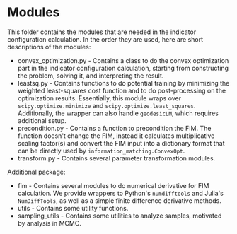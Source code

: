 # Modules

This folder contains the modules that are needed in the indicator configuration
calculation.
In the order they are used, here are short descriptions of the modules:

* convex_optimization.py - Contains a class to do the convex optimization part in the
  indicator configuration calculation, starting from constructing the problem, solving it,
  and interpreting the result.
* leastsq.py - Contains functions to do potential training by minimizing the weighted
  least-squares cost function and to do post-processing on the optimization results.
  Essentially, this module wraps over `scipy.optimize.minimize` and
  `scipy.optimize.least_squares`. Additionally, the wrapper can also handle `geodesicLM`,
  which requires additional setup.
* precondition.py - Contains a function to precondition the FIM. The function doesn't
  change the FIM, instead it calculates multiplicative scaling factor(s) and convert the
  FIM input into a dictionary format that can be directly used by
  `information_matching.ConvexOpt`.
* transform.py - Contains several parameter transformation modules.

Additional package:
* fim - Contains several modules to do numerical derivative for FIM calculation. We
  provide wrappers to Python's `numdifftools` and Julia's `NumDiffTools`, as well as a
  simple finite difference derivative methods.
* utils - Contains some utility functions.
* sampling_utils - Contains some utilities to analyze samples, motivated by analysis in
  MCMC.
